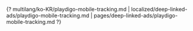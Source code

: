{? multilang/ko-KR/playdigo-mobile-tracking.md | localized/deep-linked-ads/playdigo-mobile-tracking.md | pages/deep-linked-ads/playdigo-mobile-tracking.md ?}
